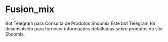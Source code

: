 # Fusion_mix
 Bot Telegram para Consulta de Produtos Shopmix  Este bot Telegram foi desenvolvido para fornecer informações detalhadas sobre produtos do site Shopmix.  
